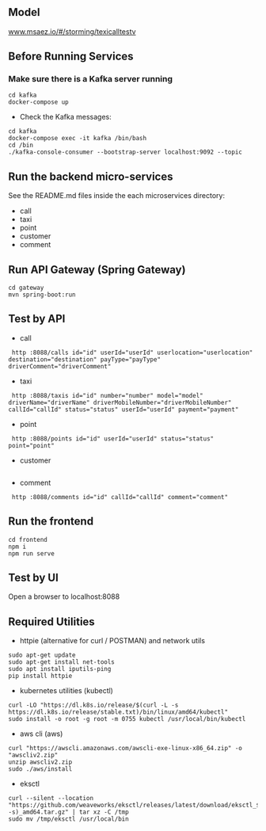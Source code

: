 # 

## Model
www.msaez.io/#/storming/texicalltestv

## Before Running Services
### Make sure there is a Kafka server running
```
cd kafka
docker-compose up
```
- Check the Kafka messages:
```
cd kafka
docker-compose exec -it kafka /bin/bash
cd /bin
./kafka-console-consumer --bootstrap-server localhost:9092 --topic
```

## Run the backend micro-services
See the README.md files inside the each microservices directory:

- call
- taxi 
- point 
- customer 
- comment


## Run API Gateway (Spring Gateway)
```
cd gateway
mvn spring-boot:run
```

## Test by API
- call
```
 http :8088/calls id="id" userId="userId" userlocation="userlocation" destination="destination" payType="payType" driverComment="driverComment" 
```
- taxi 
```
 http :8088/taxis id="id" number="number" model="model" driverName="driverName" driverMobileNumber="driverMobileNumber" callId="callId" status="status" userId="userId" payment="payment" 
```
- point 
```
 http :8088/points id="id" userId="userId" status="status" point="point" 
```
- customer 
```
```
- comment
```
 http :8088/comments id="id" callId="callId" comment="comment" 
```


## Run the frontend
```
cd frontend
npm i
npm run serve
```

## Test by UI
Open a browser to localhost:8088

## Required Utilities

- httpie (alternative for curl / POSTMAN) and network utils
```
sudo apt-get update
sudo apt-get install net-tools
sudo apt install iputils-ping
pip install httpie
```

- kubernetes utilities (kubectl)
```
curl -LO "https://dl.k8s.io/release/$(curl -L -s https://dl.k8s.io/release/stable.txt)/bin/linux/amd64/kubectl"
sudo install -o root -g root -m 0755 kubectl /usr/local/bin/kubectl
```

- aws cli (aws)
```
curl "https://awscli.amazonaws.com/awscli-exe-linux-x86_64.zip" -o "awscliv2.zip"
unzip awscliv2.zip
sudo ./aws/install
```

- eksctl 
```
curl --silent --location "https://github.com/weaveworks/eksctl/releases/latest/download/eksctl_$(uname -s)_amd64.tar.gz" | tar xz -C /tmp
sudo mv /tmp/eksctl /usr/local/bin
```

